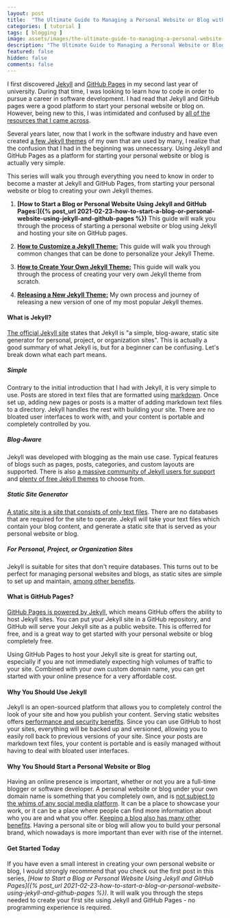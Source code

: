 ```yaml
---
layout: post
title:  "The Ultimate Guide to Managing a Personal Website or Blog with Jekyll and GitHub Pages"
categories: [ tutorial ]
tags: [ blogging ]
image: assets/images/the-ultimate-guide-to-managing-a-personal-website-or-blog-with-jekyll-and-github-pages.jpg
description: "The Ultimate Guide to Managing a Personal Website or Blog with Jekyll and GitHub Pages"
featured: false
hidden: false
comments: false
---
```


I first discovered [Jekyll](https://jekyllrb.com/) and [GitHub Pages](https://pages.github.com/) in my second last year of university. During that time, I was looking to learn how to code in order to pursue a career in software development. I had read that Jekyll and GitHub pages were a good platform to start your personal website or blog on. However, being new to this, I was intimidated and confused by [all of the resources that I came across](https://www.google.com/search?q=jekyll+github+pages).

Several years later, now that I work in the software industry and have even created [a few Jekyll themes](https://github.com/LeNPaul) of my own that are used by many, I realize that the confusion that I had in the beginning was unnecessary. Using Jekyll and GitHub Pages as a platform for starting your personal website or blog is actually very simple.

This series will walk you through everything you need to know in order to become a master at Jekyll and GitHub Pages, from starting your personal website or blog to creating your own Jekyll themes.

1. **[How to Start a Blog or Personal Website Using Jekyll and GitHub Pages:]({% post_url 2021-02-23-how-to-start-a-blog-or-personal-website-using-jekyll-and-github-pages %})** This guide will walk you through the process of starting a personal website or blog using Jekyll and hosting your site on GitHub pages.

2. **[How to Customize a Jekyll Theme:]()** This guide will walk you through common changes that can be done to personalize your Jekyll Theme.

3. **[How to Create Your Own Jekyll Theme:]()** This guide will walk you through the process of creating your very own Jekyll theme from scratch.

4. **[Releasing a New Jekyll Theme:]()** My own process and journey of releasing a new version of one of my most popular Jekyll themes.

#### What is Jekyll?

[The official Jekyll site](https://jekyllrb.com/) states that Jekyll is "a simple, blog-aware, static site generator for personal, project, or organization sites". This is actually a good summary of what Jekyll is, but for a beginner can be confusing. Let's break down what each part means.

##### Simple

Contrary to the initial introduction that I had with Jekyll, it is very simple to use. Posts are stored in text files that are formatted using [markdown](https://daringfireball.net/projects/markdown/). Once set up, adding new pages or posts is a matter of adding markdown text files to a directory. Jekyll handles the rest with building your site. There are no bloated user interfaces to work with, and your content is portable and completely controlled by you.

##### Blog-Aware

Jekyll was developed with blogging as the main use case. Typical features of blogs such as pages, posts, categories, and custom layouts are supported. There is also [a massive community of Jekyll users for support](https://talk.jekyllrb.com/) and [plenty of free Jekyll themes](https://jekyllrb.com/docs/themes/) to choose from.

##### Static Site Generator

[A static site is a site that consists of only text files](https://scotch.io/bar-talk/5-reasons-static-sites-rock). There are no databases that are required for the site to operate. Jekyll will take your text files which contain your blog content, and generate a static site that is served as your personal website or blog.

##### For Personal, Project, or Organization Sites

Jekyll is suitable for sites that don't require databases. This turns out to be perfect for managing personal websites and blogs, as static sites are simple to set up and maintain, [among other benefits](https://scotch.io/bar-talk/5-reasons-static-sites-rock).

#### What is GitHub Pages?

[GitHub Pages is powered by Jekyll](https://docs.github.com/en/github/working-with-github-pages/setting-up-a-github-pages-site-with-jekyll), which means GitHub offers the ability to host Jekyll sites. You can put your Jekyll site in a GitHub repository, and GitHub will serve your Jekyll site as a public website. This is offerred for free, and is a great way to get started with your personal website or blog completely free.

Using GitHub Pages to host your Jekyll site is great for starting out, especially if you are not immediately expecting high volumes of traffic to your site. Combined with your own custom domain name, you can get started with your online presence for a very affordable cost.

#### Why You Should Use Jekyll

Jekyll is an open-sourced platform that allows you to completely control the look of your site and how you publish your content. Serving static websites offers [performance and security benefits](https://scotch.io/bar-talk/5-reasons-static-sites-rock). Since you can use GitHub to host your sites, everything will be backed up and versioned, allowing you to easily roll back to previous versions of your site. Since your posts are markdown text files, your content is portable and is easily managed without having to deal with bloated user interfaces.

#### Why You Should Start a Personal Website or Blog

Having an online presence is important, whether or not you are a full-time blogger or software developer. A personal website or blog under your own domain name is something that you completely own, and is [not subject to the whims of any social media platform](https://www.artofmanliness.com/articles/digital-minimalism-cal-newport/). It can be a place to showcase your work, or it can be a place where people can find more information about who you are and what you offer. [Keeping a blog also has many other benefits](https://www.nateliason.com/blog/start-a-blog). Having a personal site or blog will allow you to build your personal brand, which nowadays is more important than ever with rise of the internet.

#### Get Started Today

If you have even a small interest in creating your own personal website or blog, I would strongly recommend that you check out the first post in this series, *[How to Start a Blog or Personal Website Using Jekyll and GitHub Pages]({% post_url 2021-02-23-how-to-start-a-blog-or-personal-website-using-jekyll-and-github-pages %})*. It will walk you through the steps needed to create your first site using Jekyll and GitHub Pages - no programming experience is required.

